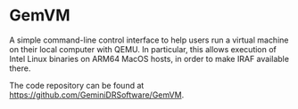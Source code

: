 # GemVM

A simple command-line control interface to help users run a virtual machine on
their local computer with QEMU. In particular, this allows execution of Intel
Linux binaries on ARM64 MacOS hosts, in order to make IRAF available there.

The code repository can be found at https://github.com/GeminiDRSoftware/GemVM.
